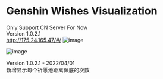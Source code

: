 # Genshin Wishes Visualization
Only Support CN Server For Now  
Version 1.0.2.1  
http://175.24.165.47/#/
![image](https://user-images.githubusercontent.com/67337861/154648677-cbd648ce-894a-40d4-82a7-f602163ead78.png)
  
![image](https://user-images.githubusercontent.com/67337861/158310102-9ff2e0e9-ad49-4fb0-a322-071bd14ed398.png)

Version 1.0.2.1 - 2022/04/01  
新增显示每个祈愿池距离保底的次数  
